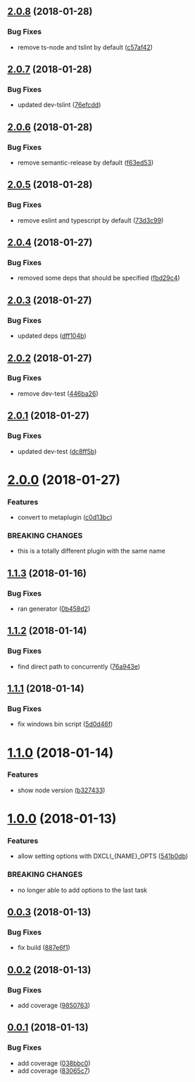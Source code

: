 <a name="2.0.8"></a>
## [2.0.8](https://github.com/dxcli/dev/compare/d4455bc13e5a0074fc2b2a7926a5c33078aef3b7...v2.0.8) (2018-01-28)


### Bug Fixes

* remove ts-node and tslint by default ([c57af42](https://github.com/dxcli/dev/commit/c57af42))

<a name="2.0.7"></a>
## [2.0.7](https://github.com/dxcli/dev/compare/f63ed53be10d1e2063453d6b3903f01b2f0a1bf6...v2.0.7) (2018-01-28)


### Bug Fixes

* updated dev-tslint ([76efcdd](https://github.com/dxcli/dev/commit/76efcdd))

<a name="2.0.6"></a>
## [2.0.6](https://github.com/dxcli/dev/compare/73d3c990fa3bc6e781b5be5f4eec0041b55db9e5...v2.0.6) (2018-01-28)


### Bug Fixes

* remove semantic-release by default ([f63ed53](https://github.com/dxcli/dev/commit/f63ed53))

<a name="2.0.5"></a>
## [2.0.5](https://github.com/dxcli/dev/compare/fbd29c4c3b3c655d2fe71d7d6664045c55325087...v2.0.5) (2018-01-28)


### Bug Fixes

* remove eslint and typescript by default ([73d3c99](https://github.com/dxcli/dev/commit/73d3c99))

<a name="2.0.4"></a>
## [2.0.4](https://github.com/dxcli/dev/compare/dff104ba4f075ad3efcd71e1cb8406409dbe156c...v2.0.4) (2018-01-27)


### Bug Fixes

* removed some deps that should be specified ([fbd29c4](https://github.com/dxcli/dev/commit/fbd29c4))

<a name="2.0.3"></a>
## [2.0.3](https://github.com/dxcli/dev/compare/446ba261fd6e20fe072e89a9fedfb1fd705bef7a...v2.0.3) (2018-01-27)


### Bug Fixes

* updated deps ([dff104b](https://github.com/dxcli/dev/commit/dff104b))

<a name="2.0.2"></a>
## [2.0.2](https://github.com/dxcli/dev/compare/dc8ff5bc31ea23f5ad26d1865a6f795c0ab058d2...v2.0.2) (2018-01-27)


### Bug Fixes

* remove dev-test ([446ba26](https://github.com/dxcli/dev/commit/446ba26))

<a name="2.0.1"></a>
## [2.0.1](https://github.com/dxcli/dev/compare/d33297be286ec1b60a069cd4890b5f883a5c31b9...v2.0.1) (2018-01-27)


### Bug Fixes

* updated dev-test ([dc8ff5b](https://github.com/dxcli/dev/commit/dc8ff5b))

<a name="2.0.0"></a>
# [2.0.0](https://github.com/dxcli/dev/compare/0b458d213004ed51405bd44903722309ce83dda2...v2.0.0) (2018-01-27)


### Features

* convert to metaplugin ([c0d13bc](https://github.com/dxcli/dev/commit/c0d13bc))


### BREAKING CHANGES

* this is a totally different plugin with the same name

<a name="1.1.3"></a>
## [1.1.3](https://github.com/dxcli/dev/compare/76a943ee20166f0cb4edcae27327d1da3d6133ee...v1.1.3) (2018-01-16)


### Bug Fixes

* ran generator ([0b458d2](https://github.com/dxcli/dev/commit/0b458d2))

<a name="1.1.2"></a>
## [1.1.2](https://github.com/dxcli/dev/compare/5d0d46f3196599f43124b18617b0d77223415ea0...v1.1.2) (2018-01-14)


### Bug Fixes

* find direct path to concurrently ([76a943e](https://github.com/dxcli/dev/commit/76a943e))

<a name="1.1.1"></a>
## [1.1.1](https://github.com/dxcli/dev/compare/80e60ed06d35f646dc07652f4c4e10a25a3c4539...v1.1.1) (2018-01-14)


### Bug Fixes

* fix windows bin script ([5d0d46f](https://github.com/dxcli/dev/commit/5d0d46f))

<a name="1.1.0"></a>
# [1.1.0](https://github.com/dxcli/dev/compare/541b0db83d3d5f9df06e18d53625541a2b8d8cd5...v1.1.0) (2018-01-14)


### Features

* show node version ([b327433](https://github.com/dxcli/dev/commit/b327433))

<a name="1.0.0"></a>
# [1.0.0](https://github.com/dxcli/dev/compare/887e6f174c204458d1d927912179ee49e1d0025b...v1.0.0) (2018-01-13)


### Features

* allow setting options with DXCLI_{NAME}_OPTS ([541b0db](https://github.com/dxcli/dev/commit/541b0db))


### BREAKING CHANGES

* no longer able to add options to the last task

<a name="0.0.3"></a>
## [0.0.3](https://github.com/dxcli/dev/compare/9850763ad5ccf968e89fed0924d11d6becc6a839...v0.0.3) (2018-01-13)


### Bug Fixes

* fix build ([887e6f1](https://github.com/dxcli/dev/commit/887e6f1))

<a name="0.0.2"></a>
## [0.0.2](https://github.com/dxcli/dev/compare/038bbc0671ae94421bc738e1a942b8dfa123dd72...v0.0.2) (2018-01-13)


### Bug Fixes

* add coverage ([9850763](https://github.com/dxcli/dev/commit/9850763))

<a name="0.0.1"></a>
## [0.0.1](https://github.com/dxcli/dev/compare/b95914a0ca6fa9c90c11d4a297bf2770c37d62a1...v0.0.1) (2018-01-13)


### Bug Fixes

* add coverage ([038bbc0](https://github.com/dxcli/dev/commit/038bbc0))
* add coverage ([83065c7](https://github.com/dxcli/dev/commit/83065c7))
